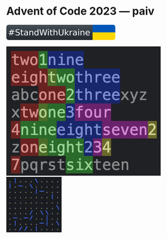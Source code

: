Advent of Code 2023 — paiv
==

[![standwithukraine](docs/StandWithUkraine.svg)](https://ukrainewar.carrd.co/)

[![](docs/day/1/digits.png)](https://paiv.github.io/aoc2023/day/1/)
[![](docs/day/16/beam.gif)](https://paiv.github.io/aoc2023/day/16/)
